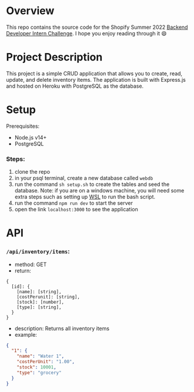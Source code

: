 # Overview

This repo contains the source code for the Shopify Summer 2022 [Backend Developer Intern Challenge](https://docs.google.com/document/d/1z9LZ_kZBUbg-O2MhZVVSqTmvDko5IJWHtuFmIu_Xg1A/edit). I hope you enjoy reading through it 😄

# Project Description

This project is a simple CRUD application that allows you to create, read, update, and delete inventory items. The application is built with Express.js and hosted on Heroku with PostgreSQL as the database.

# Setup
Prerequisites:
- Node.js v14+
- PostgreSQL

### Steps:
1. clone the repo
2. in your psql terminal, create a new database called `webdb`
3. run the command `sh setup.sh` to create the tables and seed the database. Note: if you are on a windows machine, you will need some extra steps such as setting up [WSL](https://docs.microsoft.com/en-us/windows/wsl/install) to run the bash script.
4. run the command `npm run dev` to start the server
5. open the link `localhost:3000` to see the application

# API

### `/api/inventory/items`:
- method: GET
- return: 
```
{
  [id]: {
    [name]: [string],
    [costPerunit]: [string],
    [stock]: [number],
    [type]: [string],
  }
}
```
- description: Returns all inventory items
- example:

```json
{
  "1": {
    "name": "Water 1",
    "costPerUnit": "1.00",
    "stock": 10001,
    "type": "grocery"
  }
}
```

